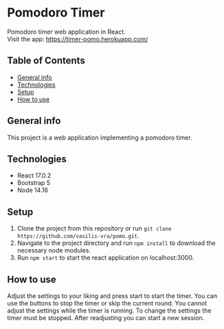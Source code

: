 # Pomodoro Timer
Pomodoro timer web application in React.   
Visit the app: https://timer-pomo.herokuapp.com/

## Table of Contents
* [General info](#general-info)
* [Technologies](#technologies)
* [Setup](#setup)
* [How to use](#how-to-use)

## General info
This project is a web application implementing a pomodoro timer. 

## Technologies
* React 17.0.2
* Bootstrap 5
* Node 14.16

## Setup
1. Clone the project from this repository or run ```git clone https://github.com/vasilis-vra/pomo.git```.
2. Navigate to the project directory and run ```npm install``` to download the necessary node modules.
3. Run ```npm start``` to start the react application on localhost:3000.

## How to use
Adjust the settings to your liking and press start to start the timer. You can use the buttons to stop the timer or skip the current round. You cannot adjust the settings while the timer is running. To change the settings the timer must be stopped. After readjusting you can start a new session.


